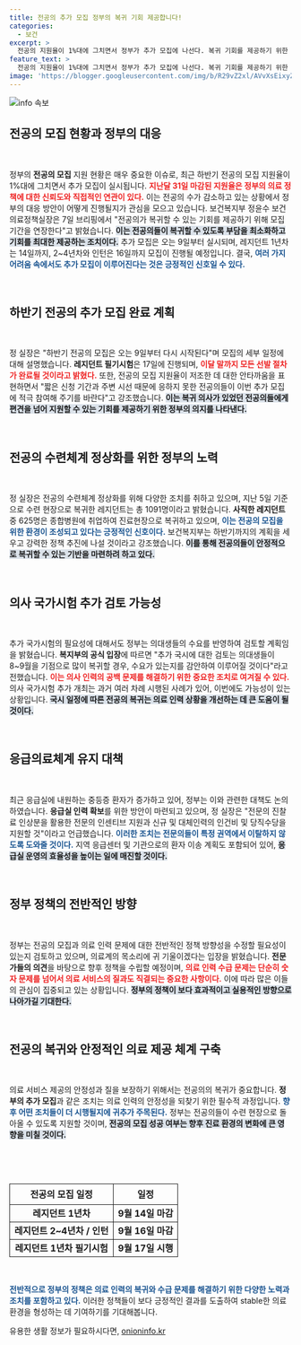 ```yaml
---
title: 전공의 추가 모집 정부의 복귀 기회 제공합니다!
categories:
  - 보건
excerpt: >
  전공의 지원율이 1%대에 그치면서 정부가 추가 모집에 나선다. 복귀 기회를 제공하기 위한 특별한 조치와 함께, 의대생들의 추가 국시 요청도 검토 중이다. 과연 수련체계 정상화를 위한 대안이 어느 정도 효과를 발휘할지 주목된다!
feature_text: >
  전공의 지원율이 1%대에 그치면서 정부가 추가 모집에 나선다. 복귀 기회를 제공하기 위한 특별한 조치와 함께, 의대생들의 추가 국시 요청도 검토 중이다. 과연 수련체계 정상화를 위한 대안이 어느 정도 효과를 발휘할지 주목된다!
image: 'https://blogger.googleusercontent.com/img/b/R29vZ2xl/AVvXsEixyZcFfHzMRdzZMjFBmAUKJYCLCGyLL1o632UiGVXcaFdKo_bkvkuCioo0uUKlGfBVcT3P84aROyZIXSBEx3Aw5nCQ3pTgDom1WDC4m8eifvWiAmWEEVb4x6G_l8C0QH225ldMjyaFvpxGEBGNO37VmDTDMHGhJPq73UglMfDca1-0aw/s1600/blogspot.png'
---
```


<p><img src="https://blogger.googleusercontent.com/img/b/R29vZ2xl/AVvXsEixyZcFfHzMRdzZMjFBmAUKJYCLCGyLL1o632UiGVXcaFdKo_bkvkuCioo0uUKlGfBVcT3P84aROyZIXSBEx3Aw5nCQ3pTgDom1WDC4m8eifvWiAmWEEVb4x6G_l8C0QH225ldMjyaFvpxGEBGNO37VmDTDMHGhJPq73UglMfDca1-0aw/s1600/blogspot.png" alt="info 속보" /></p>

<h2 data-ke-size="size26">전공의 모집 현황과 정부의 대응</h2>

<p data-ke-size="size16">&nbsp;</p>

<p>정부의 <b>전공의 모집</b> 지원 현황은 매우 중요한 이슈로, 최근 하반기 전공의 모집 지원율이 1%대에 그치면서 추가 모집이 실시됩니다. <b><span style="color: #ee2323;">지난달 31일 마감된 지원율은 정부의 의료 정책에 대한 신뢰도와 직접적인 연관이 있다.</span></b> 이는 전공의 수가 감소하고 있는 상황에서 정부의 대응 방안이 어떻게 진행될지가 관심을 모으고 있습니다. 보건복지부 정윤수 보건의료정책실장은 7일 브리핑에서 "전공의가 복귀할 수 있는 기회를 제공하기 위해 모집 기간을 연장한다"고 밝혔습니다. <b><span style="background-color: #21538527;">이는 전공의들이 복귀할 수 있도록 부담을 최소화하고 기회를 최대한 제공하는 조치이다.</span></b> 추가 모집은 오는 9일부터 실시되며, 레지던트 1년차는 14일까지, 2~4년차와 인턴은 16일까지 모집이 진행될 예정입니다. 결국, <b><span style="color: #1a5490;">여러 가지 어려움 속에서도 추가 모집이 이루어진다는 것은 긍정적인 신호일 수 있다.</span></b> </p>

<p data-ke-size="size16">&nbsp;</p>

<h2 data-ke-size="size26">하반기 전공의 추가 모집 완료 계획</h2>

<p data-ke-size="size16">&nbsp;</p>

<p>정 실장은 "하반기 전공의 모집은 오는 9일부터 다시 시작된다"며 모집의 세부 일정에 대해 설명했습니다. <b>레지던트 필기시험</b>은 17일에 진행되며, <b><span style="color: #ee2323;">이달 말까지 모든 선발 절차가 완료될 것이라고 밝혔다.</span></b> 또한, 전공의 모집 지원율이 저조한 데 대한 안타까움을 표현하면서 "짧은 신청 기간과 주변 시선 때문에 응하지 못한 전공의들이 이번 추가 모집에 적극 참여해 주기를 바란다"고 강조했습니다. <b><span style="background-color: #21538527;">이는 복귀 의사가 있었던 전공의들에게 편견을 넘어 지원할 수 있는 기회를 제공하기 위한 정부의 의지를 나타낸다.</span></b> </p>

<p data-ke-size="size16">&nbsp;</p>

<h2 data-ke-size="size26">전공의 수련체계 정상화를 위한 정부의 노력</h2>

<p data-ke-size="size16">&nbsp;</p>

<p>정 실장은 전공의 수련체계 정상화를 위해 다양한 조치를 취하고 있으며, 지난 5일 기준으로 수련 현장으로 복귀한 레지던트는 총 1091명이라고 밝혔습니다. <b>사직한 레지던트</b> 중 625명은 종합병원에 취업하여 진료현장으로 복귀하고 있으며, <b><span style="color: #1a5490;">이는 전공의 모집을 위한 환경이 조성되고 있다는 긍정적인 신호이다.</span></b> 보건복지부는 하반기까지의 계획을 세우고 강력한 정책 추진에 나설 것이라고 강조했습니다. <b><span style="background-color: #21538527;">이를 통해 전공의들이 안정적으로 복귀할 수 있는 기반을 마련하려 하고 있다.</span></b></p>

<p data-ke-size="size16">&nbsp;</p>

<h2 data-ke-size="size26">의사 국가시험 추가 검토 가능성</h2>

<p data-ke-size="size16">&nbsp;</p>

<p>추가 국가시험의 필요성에 대해서도 정부는 의대생들의 수요를 반영하여 검토할 계획임을 밝혔습니다. <b>복지부의 공식 입장</b>에 따르면 "추가 국시에 대한 검토는 의대생들이 8~9월을 기점으로 많이 복귀할 경우, 수요가 있는지를 감안하여 이루어질 것이다"라고 전했습니다. <b><span style="color: #ee2323;">이는 의사 인력의 공백 문제를 해결하기 위한 중요한 조치로 여겨질 수 있다.</span></b> 의사 국가시험 추가 개최는 과거 여러 차례 시행된 사례가 있어, 이번에도 가능성이 있는 상황입니다. <b><span style="background-color: #21538527;">국시 일정에 따른 전공의 복귀는 의료 인력 상황을 개선하는 데 큰 도움이 될 것이다.</span></b></p>

<p data-ke-size="size16">&nbsp;</p>

<h2 data-ke-size="size26">응급의료체계 유지 대책</h2>

<p data-ke-size="size16">&nbsp;</p>

<p>최근 응급실에 내원하는 중등증 환자가 증가하고 있어, 정부는 이와 관련한 대책도 논의하였습니다. <b>응급실 인력 확보</b>를 위한 방안이 마련되고 있으며, 정 실장은 "전문의 진찰료 인상분을 활용한 전문의 인센티브 지원과 신규 및 대체인력의 인건비 및 당직수당을 지원할 것"이라고 언급했습니다. <b><span style="color: #1a5490;">이러한 조치는 전문의들이 특정 권역에서 이탈하지 않도록 도와줄 것이다.</span></b> 지역 응급센터 및 기관으로의 환자 이송 계획도 포함되어 있어, <b><span style="background-color: #21538527;">응급실 운영의 효율성을 높이는 일에 매진할 것이다.</span></b></p>

<p data-ke-size="size16">&nbsp;</p>

<h2 data-ke-size="size26">정부 정책의 전반적인 방향</h2>

<p data-ke-size="size16">&nbsp;</p>

<p>정부는 전공의 모집과 의료 인력 문제에 대한 전반적인 정책 방향성을 수정할 필요성이 있는지 검토하고 있으며, 의료계의 목소리에 귀 기울이겠다는 입장을 밝혔습니다. <b>전문가들의 의견</b>을 바탕으로 향후 정책을 수립할 예정이며, <b><span style="color: #ee2323;">의료 인력 수급 문제는 단순히 숫자 문제를 넘어서 의료 서비스의 질과도 직결되는 중요한 사항이다.</span></b> 이에 따라 많은 이들의 관심이 집중되고 있는 상황입니다. <b><span style="background-color: #21538527;">정부의 정책이 보다 효과적이고 실용적인 방향으로 나아가길 기대한다.</span></b></p>

<p data-ke-size="size16">&nbsp;</p>

<h2 data-ke-size="size26">전공의 복귀와 안정적인 의료 제공 체계 구축</h2>

<p data-ke-size="size16">&nbsp;</p>

<p>의료 서비스 제공의 안정성과 질을 보장하기 위해서는 전공의의 복귀가 중요합니다. 
<b>정부의 추가 모집</b>과 같은 조치는 의료 인력의 안정성을 되찾기 위한 필수적 과정입니다. <b><span style="color: #1a5490;">향후 어떤 조치들이 더 시행될지에 귀추가 주목된다.</span></b> 정부는 전공의들이 수련 현장으로 돌아올 수 있도록 지원할 것이며, <b><span style="background-color: #21538527;">전공의 모집 성공 여부는 향후 진료 환경의 변화에 큰 영향을 미칠 것이다.</span></b></p>

<p data-ke-size="size16">&nbsp;</p>

<p data-ke-size="size16">&nbsp;</p>

<table style="width: 100%; border-collapse: collapse;">
  <tr>
    <td style="border: 1px solid; text-align: center; height: 37px;"><b>전공의 모집 일정</b></td>
    <td style="border: 1px solid; text-align: center; height: 37px;"><b>일정</b></td>
  </tr>
  <tr>
    <td style="border: 1px solid; text-align: center; height: 17px;"><b>레지던트 1년차</b></td>
    <td style="border: 1px solid; text-align: center; height: 17px;"><b>9월 14일 마감</b></td>
  </tr>
  <tr>
    <td style="border: 1px solid; text-align: center; height: 17px;"><b>레지던트 2~4년차 / 인턴</b></td>
    <td style="border: 1px solid; text-align: center; height: 17px;"><b>9월 16일 마감</b></td>
  </tr>
  <tr>
    <td style="border: 1px solid; text-align: center; height: 17px;"><b>레지던트 1년차 필기시험</b></td>
    <td style="border: 1px solid; text-align: center; height: 17px;"><b>9월 17일 시행</b></td>
  </tr>
</table>

<p data-ke-size="size16">&nbsp;</p>

<p><b><span style="color: #1a5490;">전반적으로 정부의 정책은 의료 인력의 복귀와 수급 문제를 해결하기 위한 다양한 노력과 조치를 포함하고 있다.</span></b> 이러한 정책들이 보다 긍정적인 결과를 도출하여 stable한 의료 환경을 형성하는 데 기여하기를 기대해봅니다.</p>
유용한 생활 정보가 필요하시다면, <a href="https://onioninfo.kr" rel="dofollow">onioninfo.kr</a>


